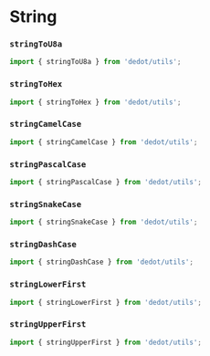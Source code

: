 # String

### `stringToU8a`

```typescript
import { stringToU8a } from 'dedot/utils';
```

### `stringToHex`

```typescript
import { stringToHex } from 'dedot/utils';
```

### `stringCamelCase`

```typescript
import { stringCamelCase } from 'dedot/utils';
```

### `stringPascalCase`

```typescript
import { stringPascalCase } from 'dedot/utils';
```

### `stringSnakeCase`

```typescript
import { stringSnakeCase } from 'dedot/utils';
```

### `stringDashCase`

```typescript
import { stringDashCase } from 'dedot/utils';
```

### `stringLowerFirst`

```typescript
import { stringLowerFirst } from 'dedot/utils';
```

### `stringUpperFirst`

```typescript
import { stringUpperFirst } from 'dedot/utils';
```
